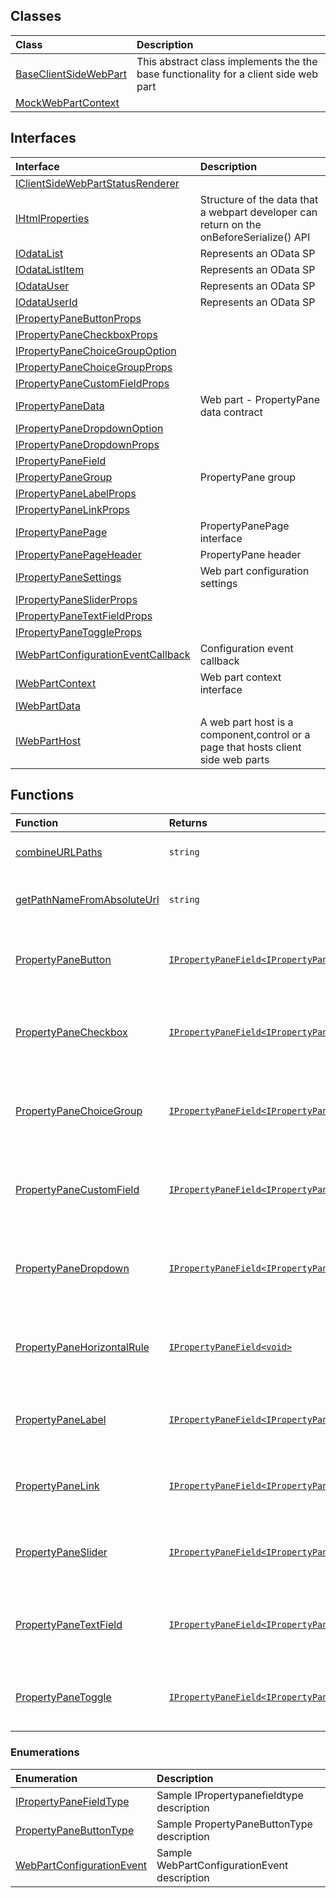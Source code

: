 


## Classes

| Class	   |  Description |
|:-------------|:---------------|
| [BaseClientSideWebPart](baseclientsidewebpart.md)     | This abstract class implements the the base functionality for a client side web part |
| [MockWebPartContext](mockwebpartcontext.md)     |  |



## Interfaces

| Interface	   |  Description |
|:-------------|:---------------|
| [IClientSideWebPartStatusRenderer](iclientsidewebpartstatusrenderer.md)   |   |
| [IHtmlProperties](ihtmlproperties.md)   | Structure of the data that a webpart developer can return on the onBeforeSerialize() API  |
| [IOdataList](iodatalist.md)   | Represents an OData SP  |
| [IOdataListItem](iodatalistitem.md)   | Represents an OData SP  |
| [IOdataUser](iodatauser.md)   | Represents an OData SP  |
| [IOdataUserId](iodatauserid.md)   | Represents an OData SP  |
| [IPropertyPaneButtonProps](ipropertypanebuttonprops.md)   |   |
| [IPropertyPaneCheckboxProps](ipropertypanecheckboxprops.md)   |   |
| [IPropertyPaneChoiceGroupOption](ipropertypanechoicegroupoption.md)   |   |
| [IPropertyPaneChoiceGroupProps](ipropertypanechoicegroupprops.md)   |   |
| [IPropertyPaneCustomFieldProps](ipropertypanecustomfieldprops.md)   |   |
| [IPropertyPaneData](ipropertypanedata.md)   | Web part - PropertyPane data contract  |
| [IPropertyPaneDropdownOption](ipropertypanedropdownoption.md)   |   |
| [IPropertyPaneDropdownProps](ipropertypanedropdownprops.md)   |   |
| [IPropertyPaneField](ipropertypanefield.md)   |   |
| [IPropertyPaneGroup](ipropertypanegroup.md)   | PropertyPane group  |
| [IPropertyPaneLabelProps](ipropertypanelabelprops.md)   |   |
| [IPropertyPaneLinkProps](ipropertypanelinkprops.md)   |   |
| [IPropertyPanePage](ipropertypanepage.md)   | PropertyPanePage interface  |
| [IPropertyPanePageHeader](ipropertypanepageheader.md)   | PropertyPane header  |
| [IPropertyPaneSettings](ipropertypanesettings.md)   | Web part configuration settings  |
| [IPropertyPaneSliderProps](ipropertypanesliderprops.md)   |   |
| [IPropertyPaneTextFieldProps](ipropertypanetextfieldprops.md)   |   |
| [IPropertyPaneToggleProps](ipropertypanetoggleprops.md)   |   |
| [IWebPartConfigurationEventCallback](iwebpartconfigurationeventcallback.md)   | Configuration event callback  |
| [IWebPartContext](iwebpartcontext.md)   | Web part context interface  |
| [IWebPartData](iwebpartdata.md)   |   |
| [IWebPartHost](iwebparthost.md)   | A web part host is a component,control or a page that hosts client side web parts  |



## Functions

| Function	   | Returns | Description |
|:-------------|:------|:---------------|
| [combineURLPaths](combineurlpaths~jcms9.md) |`string`  | Combines any number of URL paths  |
| [getPathNameFromAbsoluteUrl](getpathnamefromabsoluteurl~uobc9.md) |`string`  | Get's the path name from an absolute url  |
| [PropertyPaneButton](propertypanebutton~1guo9.md) |[`IPropertyPaneField<IPropertyPaneButtonProps>`](ipropertypanefield.md)  | Helper method to create a Button on the PropertyPane  |
| [PropertyPaneCheckbox](propertypanecheckbox~tnjq9.md) |[`IPropertyPaneField<IPropertyPaneCheckboxProps>`](ipropertypanefield.md)  | Helper method to create a Checkbox on the PropertyPane  |
| [PropertyPaneChoiceGroup](propertypanechoicegroup~2m0w9.md) |[`IPropertyPaneField<IPropertyPaneChoiceGroupProps>`](ipropertypanefield.md)  | Helper method to create a Choice Group on the PropertyPane  |
| [PropertyPaneCustomField](propertypanecustomfield~xr2i9.md) |[`IPropertyPaneField<IPropertyPaneCustomFieldProps>`](ipropertypanefield.md)  | Helper method to create a Choice Group on the PropertyPane  |
| [PropertyPaneDropdown](propertypanedropdown~edlq9.md) |[`IPropertyPaneField<IPropertyPaneDropdownProps>`](ipropertypanefield.md)  | Helper method to create a Dropdown on the PropertyPane  |
| [PropertyPaneHorizontalRule](propertypanehorizontalrule~vuly9.md) |[`IPropertyPaneField<void>`](ipropertypanefield.md)  | Helper method to create a Horizontal Rule on the PropertyPane  |
| [PropertyPaneLabel](propertypanelabel~9upq9.md) |[`IPropertyPaneField<IPropertyPaneLabelProps>`](ipropertypanefield.md)  | Helper method to create a Label on the PropertyPane  |
| [PropertyPaneLink](propertypanelink~7ses9.md) |[`IPropertyPaneField<IPropertyPaneLinkProps>`](ipropertypanefield.md)  | Helper method to create a Link on the PropertyPane  |
| [PropertyPaneSlider](propertypaneslider~gqcs9.md) |[`IPropertyPaneField<IPropertyPaneSliderProps>`](ipropertypanefield.md)  | Helper method to create a Slider on the PropertyPane  |
| [PropertyPaneTextField](propertypanetextfield~zv7c9.md) |[`IPropertyPaneField<IPropertyPaneTextFieldProps>`](ipropertypanefield.md)  | Helper method to create a TextField on the PropertyPane  |
| [PropertyPaneToggle](propertypanetoggle~3vb09.md) |[`IPropertyPaneField<IPropertyPaneToggleProps>`](ipropertypanefield.md)  | Helper method to create a Toggle on the PropertyPane  |


### Enumerations

| Enumeration	   | Description|
|:-----------|:------------|
|[IPropertyPaneFieldType](ipropertypanefieldtype.md)    | Sample IPropertypanefieldtype description |
|[PropertyPaneButtonType](propertypanebuttontype.md)    | Sample PropertyPaneButtonType description |
|[WebPartConfigurationEvent](webpartconfigurationevent.md)    | Sample WebPartConfigurationEvent description |




